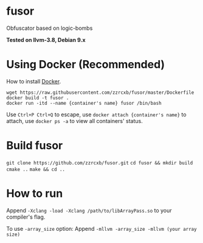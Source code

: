 # fusor
Obfuscator based on logic-bombs

**Tested on llvm-3.8, Debian 9.x**

# Using Docker (Recommended)
How to install [Docker](https://docs.docker.com/install/).
```
wget https://raw.githubusercontent.com/zzrcxb/fusor/master/Dockerfile
docker build -t fusor .
docker run -itd --name {container's name} fusor /bin/bash
```
Use `Ctrl+P Ctrl+Q` to escape, use `docker attach {container's name}` to attach, use `docker ps -a` to view all containers' status.

# Build fusor
```git clone https://github.com/zzrcxb/fusor.git```
```cd fusor && mkdir build```
```cmake ..```
```make && cd ..```

# How to run

Append `-Xclang -load -Xclang /path/to/libArrayPass.so` to your compiler's flag.

To use `-array_size` option:
Append `-mllvm -array_size -mllvm (your array size)`
